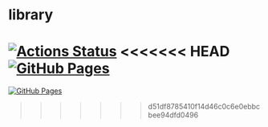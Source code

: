 # library
[![Actions Status](https://github.com/WINGU03/library/workflows/verify/badge.svg)](https://github.com/WINGU03/library/actions) 
<<<<<<< HEAD
[![GitHub Pages](https://img.shields.io/static/v1?label=GitHub+Pages&message=+&color=brightgreen&logo=github)](https://WINGU03.github.io/library/)
=======
[![GitHub Pages](https://img.shields.io/static/v1?label=GitHub+Pages&message=+&color=brightgreen&logo=github)](https://WINGU03.github.io/library/)
>>>>>>> d51df8785410f14d46c0c6e0ebbcbee94dfd0496
